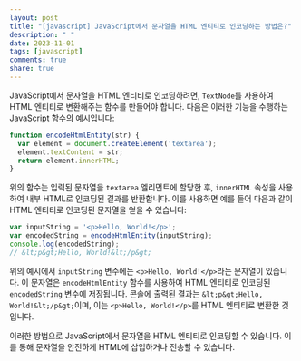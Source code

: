 ```yaml
---
layout: post
title: "[javascript] JavaScript에서 문자열을 HTML 엔티티로 인코딩하는 방법은?"
description: " "
date: 2023-11-01
tags: [javascript]
comments: true
share: true
---
```


JavaScript에서 문자열을 HTML 엔티티로 인코딩하려면, `TextNode`를 사용하여 HTML 엔티티로 변환해주는 함수를 만들어야 합니다. 다음은 이러한 기능을 수행하는 JavaScript 함수의 예시입니다:

```javascript
function encodeHtmlEntity(str) {
  var element = document.createElement('textarea');
  element.textContent = str;
  return element.innerHTML;
}
```

위의 함수는 입력된 문자열을 `textarea` 엘리먼트에 할당한 후, `innerHTML` 속성을 사용하여 내부 HTML로 인코딩된 결과를 반환합니다. 이를 사용하면 예를 들어 다음과 같이 HTML 엔티티로 인코딩된 문자열을 얻을 수 있습니다:

```javascript
var inputString = '<p>Hello, World!</p>';
var encodedString = encodeHtmlEntity(inputString);
console.log(encodedString);
// &lt;p&gt;Hello, World!&lt;/p&gt;
```

위의 예시에서 `inputString` 변수에는 `<p>Hello, World!</p>`라는 문자열이 있습니다. 이 문자열은 `encodeHtmlEntity` 함수를 사용하여 HTML 엔티티로 인코딩된 `encodedString` 변수에 저장됩니다. 콘솔에 출력된 결과는 `&lt;p&gt;Hello, World!&lt;/p&gt;`이며, 이는 `<p>Hello, World!</p>`를 HTML 엔티티로 변환한 것입니다.

이러한 방법으로 JavaScript에서 문자열을 HTML 엔티티로 인코딩할 수 있습니다. 이를 통해 문자열을 안전하게 HTML에 삽입하거나 전송할 수 있습니다.